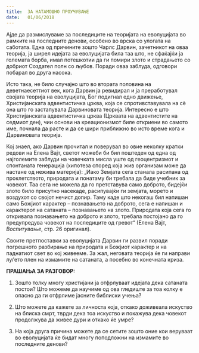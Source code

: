```yaml
---
title:  ЗА НАТАМОШНО ПРОУЧУВАЊЕ
date:   01/06/2018
---
```


Ајде да размислуваме за последиците на теоријата на еволуцијата во рамките на последните денови, особено во врска со улогата на саботата. Една од причините зошто Чарлс Дарвин, зачетникот на оваа теорија, ја ширел идејата за еволуцијата била таа што, не сфаќајќи ја големата борба, имал потешкотии да ги помири злото и страдањето со добриот Создател полн со љубов. Поради оваа заблуда, одговори побарал во друга насока.

Исто така, не било случајно што во втората половина на деветнаесеттиот век, кога Дарвин ја ревидирал и ја преработувал својата теорија на еволуцијата, Бог подигнал едно движење, Христијанската адвентистичка црква, која се спротивставувала на сѐ она што го застапувала Дарвиновата теорија. Интересно е што Христијанската адвентистичка црква (Црквата на адвентистите на седмиот ден), чии основи на креационизмот биле откриени во самото име, почнала да расте и да се шири приближно во исто време кога и Дарвиновата теорија.

Кој знаел, ако Дарвин прочитал и поверувал во овие неколку кратки редови на Елена Вајт, светот можеби би бил поштеден од една од најголемите заблуди на човечката мисла уште од геоцентризмот и спонтаната генерација (хипотеза според која жив организам може да настане од нежива материја): „Иако Земјата сега станала расипана од проклетството, природата и понатаму би требала да биде учебник за човекот. Таа сега не можела да го претставува само доброто, бидејќи злото било присутно насекаде, расипувајќи ги земјата, морето и воздухот со својот нечист допир. Таму каде што некогаш бил напишан само Божјиот карактер – познавањето на доброто, сега е напишан и карактерот на сатаната – познавањето на злото. Природата која сега го откривала познавањето на доброто и злото, требала постојано да го предупредува човекот на последиците од гревот“ (Елена Вајт, *Воспитување*, стр. 26 оригинал).

Своите претпоставки за еволуцијата Дарвин ги развил поради погрешното разбирање на природата и Божјиот карактер и на паднатиот свет во кој живееме. За жал, неговата теорија ќе ги направи луѓето плен на измамите на сатаната, а посебно во конечната криза.

**ПРАШАЊА ЗА РАЗГОВОР:**

1. Зошто толку многу христијани ја отфрлуваат идејата дека сатаната постои? Што можеме да научиме од ова гледиште за тоа колку е опасно да ги отфрлиме јасните библиски учења?

2. Што можете да кажете за личноста која, откако доживеала искуство на блиска смрт, тврди дека тоа искуство и покажува дека човекот продолжува да живее дури и откако ќе умре?

3. На која друга причина можете да се сетите зошто оние кои веруваат во еволуцијата ќе бидат многу поподложни на измамите во последните денови?
